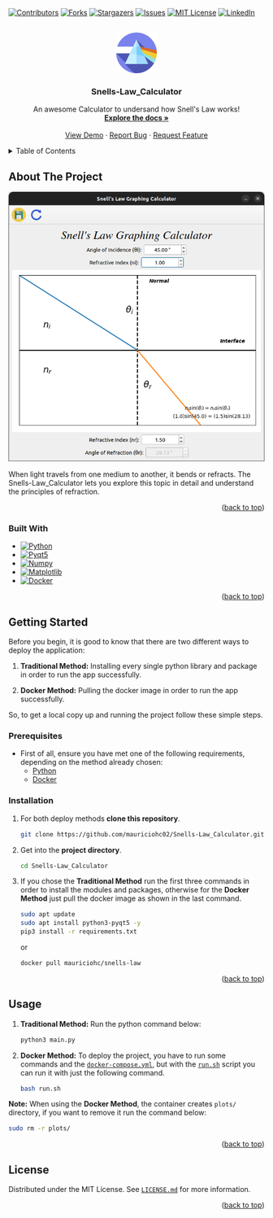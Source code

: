 <a name="readme-top"></a>

[![Contributors][contributors-shield]][contributors-url]
[![Forks][forks-shield]][forks-url]
[![Stargazers][stars-shield]][stars-url]
[![Issues][issues-shield]][issues-url]
[![MIT License][license-shield]][license-url]
[![LinkedIn][linkedin-shield]][linkedin-url]



<!-- PROJECT LOGO -->
<br />
<div align="center">
    <a href="https://github.com/mauriciohc02/Snells-Law_Calculator">
        <img src="images/app_icon.png" alt="Logo" width="80" height="80">
    </a>
    <h3 align="center">Snells-Law_Calculator</h3>
    <p align="center">
        An awesome Calculator to undersand how Snell's Law works!
        <br />
        <a href="https://github.com/mauriciohc02/Snells-Law_Calculator"><strong>Explore the docs »</strong></a>
        <br />
        <br />
        <a href="https://github.com/mauriciohc02/Snells-Law_Calculator">View Demo</a>
        ·
        <a href="https://github.com/mauriciohc02/Snells-Law_Calculator/issues">Report Bug</a>
        ·
        <a href="https://github.com/mauriciohc02/Snells-Law_Calculator/issues">Request Feature</a>
    </p>
</div>



<!-- TABLE OF CONTENTS -->
<details>
    <summary>Table of Contents</summary>
    <ol>
        <li>
            <a href="#about-the-project">About The Project</a>
            <ul>
                <li><a href="#built-with">Built With</a></li>
            </ul>
        </li>
        <li>
            <a href="#getting-started">Getting Started</a>
            <ul>
                <li><a href="#prerequisites">Prerequisites</a></li>
                <li><a href="#installation">Installation</a></li>
            </ul>
        </li>
        <li><a href="#usage">Usage</a></li>
        <li><a href="#license">License</a></li>
    </ol>
</details>



<!-- ABOUT THE PROJECT -->
## About The Project

[![Snells-Law_Calculator Screen Shot][product-screenshot]](https://github.com/mauriciohc02/Snells-Law_Calculator/blob/main/images/screenshot.png)

When light travels from one medium to another, it bends or refracts. The Snells-Law_Calculator lets you explore this topic in detail and understand the principles of refraction.

<p align="right">(<a href="#readme-top">back to top</a>)</p>



### Built With

* [![Python][Python]][Python-url]
* [![Pyqt5][Pyqt5]][Pyqt5-url]
* [![Numpy][Numpy]][Numpy-url]
* [![Matplotlib][Matplotlib]][Matplotlib-url]
* [![Docker][Docker]][DockerImage-url]

<p align="right">(<a href="#readme-top">back to top</a>)</p>



<!-- GETTING STARTED -->
## Getting Started

Before you begin, it is good to know that there are two different ways to deploy the application:

1.  **Traditional Method:** Installing every single python library and package in order to run the app successfully.

2.  **Docker Method:** Pulling the docker image in order to run the app successfully.

So, to get a local copy up and running the project follow these simple steps.


### Prerequisites

* First of all, ensure you have met one of the following requirements, depending on the method already chosen:
    - [Python][Python-url]
    - [Docker][Docker-url]


### Installation

1. For both deploy methods **clone this repository**.
    ```bash
    git clone https://github.com/mauriciohc02/Snells-Law_Calculator.git
    ```

2.  Get into the **project directory**.
    ```bash
    cd Snells-Law_Calculator
    ```

3.  If you chose the **Traditional Method** run the first three commands in order to install the modules and packages, otherwise for the **Docker Method** just pull the docker image as shown in the last command.
    ```bash
    sudo apt update
    sudo apt install python3-pyqt5 -y
    pip3 install -r requirements.txt
    ```
    or
    ```bash
    docker pull mauriciohc/snells-law
    ```

<p align="right">(<a href="#readme-top">back to top</a>)</p>



<!-- USAGE EXAMPLES -->
## Usage

1.  **Traditional Method:** Run the python command below:
    ```bash
    python3 main.py
    ```

2.  **Docker Method:** To deploy the project, you have to run some commands and the [`docker-compose.yml`][Compose-url], but with the [`run.sh`][Script-url] script you can run it with just the following command.
    ```bash
    bash run.sh
    ```

**Note:** When using the **Docker Method**, the container creates `plots/` directory, if you want to remove it run the command below:
```bash
sudo rm -r plots/
```

<p align="right">(<a href="#readme-top">back to top</a>)</p>



<!-- LICENSE -->
## License

Distributed under the MIT License. See [`LICENSE.md`][License-url] for more information.

<p align="right">(<a href="#readme-top">back to top</a>)</p>



<!-- MARKDOWN LINKS & IMAGES -->
[contributors-shield]: https://img.shields.io/github/contributors/mauriciohc02/Snells-Law_Calculator.svg?style=for-the-badge
[contributors-url]: https://github.com/mauriciohc02/Snells-Law_Calculator/graphs/contributors
[forks-shield]: https://img.shields.io/github/forks/mauriciohc02/Snells-Law_Calculator.svg?style=for-the-badge
[forks-url]: https://github.com/mauriciohc02/Snells-Law_Calculator/network/members
[stars-shield]: https://img.shields.io/github/stars/mauriciohc02/Snells-Law_Calculator.svg?style=for-the-badge
[stars-url]: https://github.com/mauriciohc02/Snells-Law_Calculator/stargazers
[issues-shield]: https://img.shields.io/github/issues/mauriciohc02/Snells-Law_Calculator.svg?style=for-the-badge
[issues-url]: https://github.com/mauriciohc02/Snells-Law_Calculator/issues
[license-shield]: https://img.shields.io/github/license/mauriciohc02/Snells-Law_Calculator.svg?style=for-the-badge
[license-url]: https://github.com/mauriciohc02/Snells-Law_Calculator/blob/master/LICENSE.md
[linkedin-shield]: https://img.shields.io/badge/-LinkedIn-black.svg?style=for-the-badge&logo=linkedin&colorB=555
[linkedin-url]: https://www.linkedin.com/in/mauricio-hernandez-cepeda
[product-screenshot]: images/screenshot.png

[Python]: https://img.shields.io/badge/PYTHON-V3.10-blue?style=for-the-badge&logo=python
[Python-url]: https://www.python.org/
[Pyqt5]: https://img.shields.io/badge/PYQT5-V5.15.7-blue?style=for-the-badge&logo=qt
[Pyqt5-url]: https://pypi.org/project/PyQt5/
[Numpy]: https://img.shields.io/badge/NUMPY-V1.23.4-blue?style=for-the-badge&logo=numpy&logoColor=lightblue
[Numpy-url]: https://numpy.org/
[Matplotlib]: https://img.shields.io/badge/MATPLOTLIB-V3.6.2-blue?style=for-the-badge&logo=matplotlib
[Matplotlib-url]: https://matplotlib.org/
[Docker]: https://img.shields.io/docker/pulls/mauriciohc/snells-law?logo=docker&style=for-the-badge
[DockerImage-url]: https://hub.docker.com/r/mauriciohc/snells-law

[Docker-url]: https://hub.docker.com/
[Compose-url]: https://github.com/mauriciohc02/Snells-Law_Calculator/blob/main/docker-compose.yml
[Script-url]: https://github.com/mauriciohc02/Snells-Law_Calculator/blob/main/run.sh
[License-url]: https://github.com/mauriciohc02/Snells-Law_Calculator/blob/main/LICENSE.md
